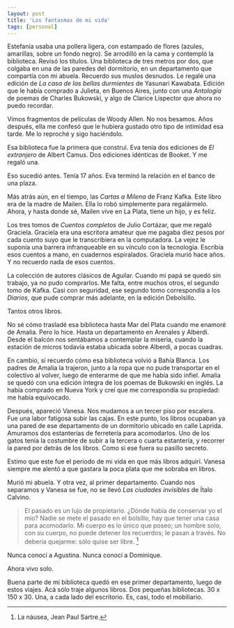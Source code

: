 ```yaml
---
layout: post
title: 'Los fantasmas de mi vida'
tags: [personal]
---
```


Estefanía usaba una pollera ligera, con estampado de flores (azules, amarillas, sobre un fondo negro). Se arrodilló en la cama y contempló la biblioteca. Revisó los títulos. Una biblioteca de tres metros por dos, que colgaba en una de las paredes del dormitorio, en un departamento que compartía con mi abuela. Recuerdo sus muslos desnudos. Le regalé una edición de _La casa de las bellas durmientes_ de Yasunari Kawabata. Edición que le había comprado a Julieta, en Buenos Aires, junto con una _Antología_ de poemas de Charles Bukowski, y algo de Clarice Lispector que ahora no puedo recordar.

Vimos fragmentos de películas de Woody Allen. No nos besamos. Años después, ella me confesó que le hubiera gustado otro tipo de intimidad esa tarde. Me lo reproché y sigo haciéndolo.

Esa biblioteca fue la primera que construí. Eva tenía dos ediciones de _El extranjero_ de Albert Camus. Dos ediciones idénticas de Booket. Y me regaló una.

Eso sucedió antes. Tenía 17 años. Eva terminó la relación en el banco de una plaza.

Más atrás aún, en el tiempo, las _Cartas a Milena_ de Franz Kafka. Este libro era de la madre de Mailen. Ella lo robó simplemente para regalármelo. Ahora, y hasta donde sé, Mailen vive en La Plata, tiene un hijo, y es feliz.

Los tres tomos de _Cuentos completos_ de Julio Cortázar, que me regaló Graciela. Graciela era una escritora amateur que me pagaba diez pesos por cada cuento suyo que le transcribiera en la computadora. La vejez le suponía una barrera infranqueable en su vínculo con la tecnología. Escribía esos cuentos a mano, en cuadernos espiralados. Graciela murió hace años. Y no recuerdo nada de esos cuentos.

La colección de autores clásicos de Aguilar. Cuando mi papá se quedó sin trabajo, ya no pudo comprarlos. Me falta, entre muchos otros, el segundo tomo de Kafka. Casi con seguridad, ese segundo tomo correspondía a los _Diarios_, que pude comprar más adelante, en la edición Debolsillo.

Tantos otros libros.

No sé cómo trasladé esa biblioteca hasta Mar del Plata cuando me enamoré de Amalia. Pero lo hice. Hasta un departamento en Arenales y Alberdi. Desde el balcón nos sentábamos a contemplar la miseria, cuando la estación de micros todavía estaba ubicada sobre Alberdi, a pocas cuadras.

En cambio, sí recuerdo cómo esa biblioteca volvió a Bahía Blanca. Los padres de Amalia la trajeron, junto a la ropa que no pude transportar en el colectivo al volver, luego de enterarme de que me había sido infiel. Amalia se quedó con una edición íntegra de los poemas de Bukowski en inglés. La había comprado en Nueva York y creí que me correspondía su propiedad: me había equivocado.

Después, apareció Vanesa. Nos mudamos a un tercer piso por escalera. Fue una labor fatigosa subir las cajas. En este punto, los libros ocupaban ya una pared de ese departamento de un dormitorio ubicado en calle Laprida. Amuramos dos estanterías de ferretería para acomodarlos. Uno de los gatos tenía la costumbre de subir a la tercera o cuarta estantería, y recorrer la pared por detrás de los libros. Como si ese fuera su pasillo secreto.

Estimo que este fue el período de mi vida en que más libros adquirí. Vanesa siempre me alentó a que gastara la poca plata que me sobraba en libros.

Murió mi abuela. Y otra vez, al primer departamento. Cuando nos separamos y Vanesa se fue, no se llevó _Las ciudades invisibles_ de Ítalo Calvino.

> El pasado es un lujo de propietario. ¿Dónde había de conservar yo el mío? Nadie se mete el pasado en el bolsillo, hay que tener una casa para acomodarlo. Mi cuerpo es lo único que poseo; un hombre solo, con su cuerpo, no puede detener los recuerdos; le pasan a través. No debería quejarme: sólo quise ser libre. [^1]  

Nunca conocí a Agustina. Nunca conocí a Dominique.

Ahora vivo solo.

Buena parte de mi biblioteca quedó en ese primer departamento, luego de estos viajes. Acá sólo traje algunos libros. Dos pequeñas bibliotecas. 30 x 150 x 30. Una, a cada lado del escritorio. Es, casi, todo el mobiliario.

[^1]: La náusea, Jean Paul Sartre.
